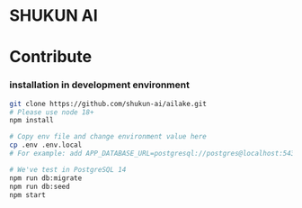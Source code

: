 # SHUKUN AI

# Contribute

### installation in development environment

```bash
git clone https://github.com/shukun-ai/ailake.git
# Please use node 18+
npm install

# Copy env file and change environment value here
cp .env .env.local
# For example: add APP_DATABASE_URL=postgresql://postgres@localhost:5432/shukun_ai

# We've test in PostgreSQL 14
npm run db:migrate
npm run db:seed
npm start
```
